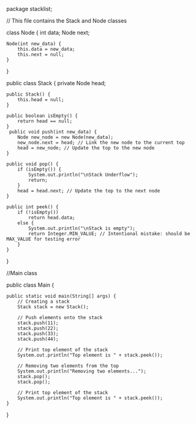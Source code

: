 package stacklist;

// This file contains the Stack and Node classes


class Node {
    int data;
    Node next;

    Node(int new_data) {
        this.data = new_data;
        this.next = null;
    }
}

public class Stack {
    private Node head;

    public Stack() {
        this.head = null;
    }

    public boolean isEmpty() {
        return head == null;
    }
     public void push(int new_data) {
        Node new_node = new Node(new_data);
        new_node.next = head; // Link the new node to the current top
        head = new_node; // Update the top to the new node
    }

    public void pop() {
        if (isEmpty()) {
            System.out.println("\nStack Underflow");
            return;
        }
        head = head.next; // Update the top to the next node
    }

    public int peek() {
        if (!isEmpty())
            return head.data;
        else {
            System.out.println("\nStack is empty");
            return Integer.MIN_VALUE; // Intentional mistake: should be MAX_VALUE for testing error
        }
    }
}


//Main class 

public class Main {

    public static void main(String[] args) {
        // Creating a stack
        Stack stack = new Stack();

        // Push elements onto the stack
        stack.push(11);
        stack.push(22);
        stack.push(33);
        stack.push(44);

        // Print top element of the stack
        System.out.println("Top element is " + stack.peek());

        // Removing two elements from the top
        System.out.println("Removing two elements...");
        stack.pop();
        stack.pop();

        // Print top element of the stack
        System.out.println("Top element is " + stack.peek());
    }
}

    





